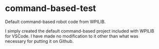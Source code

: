 # command-based-test
Default command-based robot code from WPILIB.

I simply created the default command-based project included with WPILIB for VSCode. I have made no modification to it other than what was necessary for putting it on Github.
